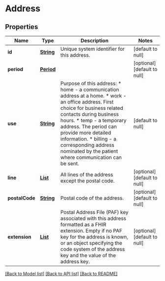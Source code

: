 # Address
## Properties

Name | Type | Description | Notes
------------ | ------------- | ------------- | -------------
**id** | [**String**](string.md) | Unique system identifier for this address. | [default to null]
**period** | [**Period**](Period.md) |  | [optional] [default to null]
**use** | [**String**](string.md) | Purpose of this address: * home - a communication address at a home. * work - an office address. First choice for business related contacts during business hours. * temp - a temporary address. The period can provide more detailed information. * billing - a corresponding address nominated by the patient where communication can be sent.  | [default to null]
**line** | [**List**](string.md) | All lines of the address except the postal code. | [optional] [default to null]
**postalCode** | [**String**](string.md) | Postal code of the address. | [optional] [default to null]
**extension** | [**List**](AddressKey.md) | Postal Address File (PAF) key associated with this address formatted as a FHIR extension. Empty if no PAF key for the address is known, or an object specifying the code system of the address key and the value of the address key. | [optional] [default to null]

[[Back to Model list]](../README.md#documentation-for-models) [[Back to API list]](../README.md#documentation-for-api-endpoints) [[Back to README]](../README.md)

